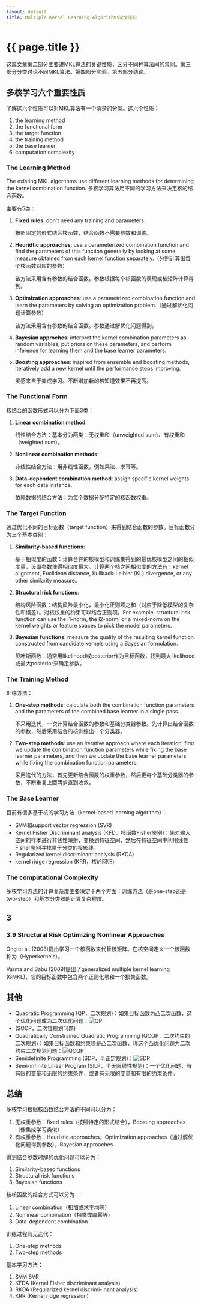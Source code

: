 ```yaml
---
layout: default
title: Multiple Kernel Learning Algorithms论文笔记
---
```


# {{ page.title }}



这篇文章第二部分主要讲MKL算法的关键性质，区分不同种算法间的异同。第三部分分类讨论不同MKL算法。第四部分实验。第五部分结论。

## 多核学习六个重要性质

了解这六个性质可以对MKL算法有一个清楚的分类。这六个性质：

1. the learning method
2. the functional form
3. the target function
4. the training method
5. the base learner
6. computation complexity

### The Learning Method

The existing MKL algorithms use different learning methods for determining the kernel combination function. 多核学习算法用不同的学习方法来决定核的结合函数。

主要有5类：

1. **Fixed rules**: don't need any training and parameters. 

	按照固定的形式结合核函数，结合函数不需要参数和训练。
	
2. **Heuridtic approaches**: use a parameterized combination function and find the parameters of this function generally by looking at some measure obtained from each kernel function separately.（分别计算出每个核函数对应的参数）

	该方法采用含有参数的结合函数。参数根据每个核函数的表现或核矩阵计算得到。

3. **Optimization approaches**: use a parametrized combination function and learn the parameters by solving an optimization problem.（通过解优化问题计算参数）

	该方法采用含有参数的结合函数。参数通过解优化问题得到。
	
	<!--这个优化问题可以是similarity measures或structural risk minimization approaches。-->

4. **Bayesian approches**: interpret the kernel combination parameters as random variables, put priors on these parameters, and perform inference for learning them and the base learner parameters.

	
5. **Boosting approaches**: inspired from ensemble and boosting methods, iteratively add a new kernel until the performance stops improving.

	灵感来自于集成学习。不断增加新的核知道效果不再提高。

### The Functional Form

核结合的函数形式可以分为下面3类：

1. **Linear combination method**: 

	线性结合方法：基本分为两类：无权重和（unweighted sum）、有权重和（weighted sum）。
	

2. **Nonlinear combination methods**: 

	非线性结合方法：用非线性函数，例如乘法、求幂等。

3. **Data-dependent combination method**: assign specific kernel weights for each data instance. 

	依赖数据的结合方法：为每个数据分配特定的核函数权重。

### The Target Function

通过优化不同的目标函数（target function）来得到结合函数的参数。目标函数分为三个基本类别：

1. **Similarity-based functions**: 

	基于相似度的函数：计算合并的核模型和训练集得到的最优核模型之间的相似度量，设置参数使得相似度最大。计算两个核之间相似度的方法有：kernel alignment, Euclidean distance, Kullback-Leibler (KL) divergence, or any other similarity measure。
<!--calculate a similarity metric between the combined kernel matrix and an optimum kernel matrix calculated from the training data and select the combination function parameters that maximize the similarity. -->
2. **Structural risk functions**: 

	结构风险函数：结构风险最小化，最小化正则项之和（对应于降低模型的复杂性和误差）。对核权重的约束可以结合正则项。For example, structural risk function can use the l1-norm, the l2-norm, or a mixed-norm on the kernel weights or feature spaces to pick the model parameters.


3. **Bayesian functions**: measure the quality of the resulting kernel function constructed from candidate kernels using a Bayesian formulation.

	贝叶斯函数：通常用likelihood或posterior作为目标函数，找到最大likelihood或最大posterior来确定参数。

### The Training Method

训练方法：

1. **One-step methods**: calculate both the combination function parameters and the parameters of the combined base learner in a single pass.

	不采用迭代，一次计算结合函数的参数和基础分类器参数。先计算出结合函数的参数，然后采用结合的核训练出一个分类器。

2. **Two-step methods**: use an iterative approach where each iteration, first we update the combination function parameters while fixing the base learner parameters, and then we update the base learner parameters while fixing the combination function parameters.

	采用迭代的方法，首先更新结合函数的权重参数，然后更每个基础分类器的参数，不断重复上面两步直到收敛。

### The Base Learner

目前有很多基于核的学习方法（kernel-based learning algorithm）：

- SVM和support vector regression (SVR)
- Kernel Fisher Discriminant analysis (KFD，核函数Fisher鉴别)：先对输入空间的样本进行非线性映射，变换到特征空间，然后在特征空间中利用线性Fisher鉴别寻找易于分类的投影线。
- Regularized kernel discriminant analysis (RKDA)
- kernel ridge regression (KRR，核岭回归) 

### The computational Complexity

多核学习方法的计算复杂度主要决定于两个方面：训练方法（是one-step还是two-step）和基本分类器的计算复杂程度。

## 3

### 3.9 Structural Risk Optimizing Nonlinear Approaches

Ong et al. (2003)提出学习一个核函数来代替核矩阵。在核空间定义一个核函数称为（Hyperkernels）。

Varma and Babu (2009)提出了generalized multiple kernel learning (GMKL)，它的目标函数中包含两个正则化项和一个损失函数。

<!--## 多核学习算法分类讨论

根据多核学习的性质，将现有的多核学习方法分为12类。

### Fixed Rules

在Pavlidis et al. (2001)的文章中，计算每一组数据的核，然后将它们加起来（无权重）。

Ben-Hur and Noble (2005)结合pairwise kernels，无权重相加。

### Heuristic Approaches


# Experiment

数据集：four dataset
核函数：linear kernel, gaussian kernel

## Compared algorithms

RBMKL
ABMKL
CABMKL
MKL
SimpleMKL
GMKL
GLMKL
NLMKL
LMKL
-->

## 其他

- Quadratic Programming (QP，二次规划)：如果目标函数为凸二次函数，这个优化问题成为二次优化问题：![QP](file:///Users/wangruchen/work/learningMaterials/MachineLearning/MultipleKernelLearning/figure/QP.png)
- (SOCP，二次锥规划问题)
- Quadratically Constrained Quadratic Programming (QCQP，二次约束的二次规划)：如果目标函数和约束项是凸二次函数，称这个凸优化问题为二次约束二次规划问题：![QCQP](file:///Users/wangruchen/work/learningMaterials/MachineLearning/MultipleKernelLearning/figure/QCQP.png)
- Semidefinite Programming (SDP，半正定规划)：![SDP](file:///Users/wangruchen/work/learningMaterials/MachineLearning/MultipleKernelLearning/figure/SDP.png)
- Semi-infinite Linear Program (SILP，半无限线性规划)：一个优化问题，有有限的变量和无限的约束条件，或者有无限的变量和有限的约束条件。



## 总结

多核学习根据核函数结合方法的不同可以分为：

1. 无权重参数：fixed rules（按照特定的形式结合），Boosting approaches（像集成学习类似）
2. 有权重参数：Heuristic approaches，Optimization approaches（通过解优化问题得到参数），Bayesian approaches

得到结合参数时解的优化问题可以分为：

1. Similarity-based functions
2. Structural risk functions
3. Bayesian functions

按核函数的结合方式可以分为：

1. Linear combination（相加或求平均等）
2. Nonlinear combination（相乘或取幂等）
3. Data-dependent combination

训练过程有无迭代：

1. One-step methods
2. Two-step methods

基本学习方法：

1. SVM SVR
2. KFDA (Kernel Fisher discriminant analysis)
3. RKDA (Regularized kernel discrimi- nant analysis)
4. KRR (Kernel ridge regression)

